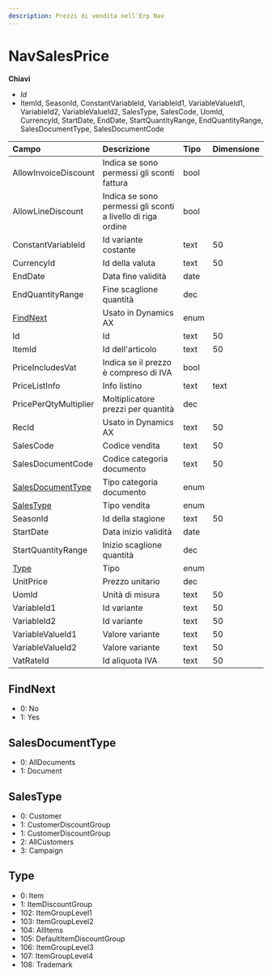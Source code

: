 ```yaml
---
description: Prezzi di vendita nell'Erp Nav
---
```


# NavSalesPrice

**Chiavi**

* _Id_
* ItemId, SeasonId, ConstantVariableId, VariableId1, VariableValueId1, VariableId2, VariableValueId2, SalesType, SalesCode, UomId, CurrencyId, StartDate, EndDate, StartQuantityRange, EndQuantityRange, SalesDocumentType, SalesDocumentCode

| Campo | Descrizione | Tipo | Dimensione |
| :--- | :--- | :--- | :--- |
| AllowInvoiceDiscount | Indica se sono permessi gli sconti fattura | bool |  |
| AllowLineDiscount | Indica se sono permessi gli sconti a livello di riga ordine | bool |  |
| ConstantVariableId | Id variante costante | text | 50 |
| CurrencyId | Id della valuta | text | 50 |
| EndDate | Data fine validità | date |  |
| EndQuantityRange | Fine scaglione quantità | dec |  |
| [FindNext](navsalesprice.md#findnext) | Usato in Dynamics AX | enum |  |
| Id | Id | text | 50 |
| ItemId | Id dell'articolo | text | 50 |
| PriceIncludesVat | Indica se il prezzo è compreso di IVA | bool |  |
| PriceListInfo | Info listino | text | text |
| PricePerQtyMultiplier | Moltiplicatore prezzi per quantità | dec |  |
| RecId | Usato in Dynamics AX | text | 50 |
| SalesCode | Codice vendita | text | 50 |
| SalesDocumentCode | Codice categoria documento | text | 50 |
| [SalesDocumentType](navsalesprice.md#salesdocumenttype) | Tipo categoria documento | enum |  |
| [SalesType](navsalesprice.md#salestype) | Tipo vendita | enum |  |
| SeasonId | Id della stagione | text | 50 |
| StartDate | Data inizio validità | date |  |
| StartQuantityRange | Inizio scaglione quantità | dec |  |
| [Type](navsalesprice.md#type) | Tipo | enum |  |
| UnitPrice | Prezzo unitario | dec |  |
| UomId | Unità di misura | text | 50 |
| VariableId1 | Id variante | text | 50 |
| VariableId2 | Id variante | text | 50 |
| VariableValueId1 | Valore variante | text | 50 |
| VariableValueId2 | Valore variante | text | 50 |
| VatRateId | Id aliquota IVA | text | 50 |
## FindNext

* 0: No
* 1: Yes

## SalesDocumentType

* 0: AllDocuments
* 1: Document

## SalesType

* 0: Customer
* 1: CustomerDiscountGroup
* 1: CustomerDiscountGroup
* 2: AllCustomers
* 3: Campaign

## Type

* 0: Item
* 1: ItemDiscountGroup
* 102: ItemGroupLevel1
* 103: ItemGroupLevel2
* 104: AllItems
* 105: DefaultItemDiscountGroup
* 106: ItemGroupLevel3
* 107: ItemGroupLevel4
* 108: Trademark


